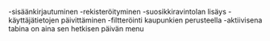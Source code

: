 -sisäänkirjautuminen
-rekisteröityminen
-suosikkiravintolan lisäys
-käyttäjätietojen päivittäminen
-filtteröinti kaupunkien perusteella
-aktiivisena tabina on aina sen hetkisen päivän menu


